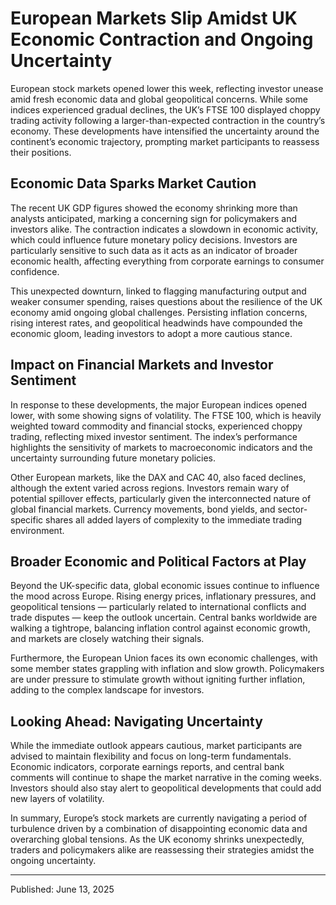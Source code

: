 # European Markets Slip Amidst UK Economic Contraction and Ongoing Uncertainty

European stock markets opened lower this week, reflecting investor unease amid fresh economic data and global geopolitical concerns. While some indices experienced gradual declines, the UK’s FTSE 100 displayed choppy trading activity following a larger-than-expected contraction in the country’s economy. These developments have intensified the uncertainty around the continent’s economic trajectory, prompting market participants to reassess their positions.

## Economic Data Sparks Market Caution

The recent UK GDP figures showed the economy shrinking more than analysts anticipated, marking a concerning sign for policymakers and investors alike. The contraction indicates a slowdown in economic activity, which could influence future monetary policy decisions. Investors are particularly sensitive to such data as it acts as an indicator of broader economic health, affecting everything from corporate earnings to consumer confidence.

This unexpected downturn, linked to flagging manufacturing output and weaker consumer spending, raises questions about the resilience of the UK economy amid ongoing global challenges. Persisting inflation concerns, rising interest rates, and geopolitical headwinds have compounded the economic gloom, leading investors to adopt a more cautious stance.

## Impact on Financial Markets and Investor Sentiment

In response to these developments, the major European indices opened lower, with some showing signs of volatility. The FTSE 100, which is heavily weighted toward commodity and financial stocks, experienced choppy trading, reflecting mixed investor sentiment. The index’s performance highlights the sensitivity of markets to macroeconomic indicators and the uncertainty surrounding future monetary policies.

Other European markets, like the DAX and CAC 40, also faced declines, although the extent varied across regions. Investors remain wary of potential spillover effects, particularly given the interconnected nature of global financial markets. Currency movements, bond yields, and sector-specific shares all added layers of complexity to the immediate trading environment.

## Broader Economic and Political Factors at Play

Beyond the UK-specific data, global economic issues continue to influence the mood across Europe. Rising energy prices, inflationary pressures, and geopolitical tensions — particularly related to international conflicts and trade disputes — keep the outlook uncertain. Central banks worldwide are walking a tightrope, balancing inflation control against economic growth, and markets are closely watching their signals.

Furthermore, the European Union faces its own economic challenges, with some member states grappling with inflation and slow growth. Policymakers are under pressure to stimulate growth without igniting further inflation, adding to the complex landscape for investors.

## Looking Ahead: Navigating Uncertainty

While the immediate outlook appears cautious, market participants are advised to maintain flexibility and focus on long-term fundamentals. Economic indicators, corporate earnings reports, and central bank comments will continue to shape the market narrative in the coming weeks. Investors should also stay alert to geopolitical developments that could add new layers of volatility.

In summary, Europe’s stock markets are currently navigating a period of turbulence driven by a combination of disappointing economic data and overarching global tensions. As the UK economy shrinks unexpectedly, traders and policymakers alike are reassessing their strategies amidst the ongoing uncertainty.

---

Published: June 13, 2025
